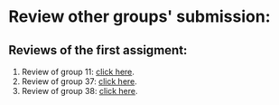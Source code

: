 # Review other groups' submission:
## Reviews of the first assigment:
  1. Review of group 11: [click here](https://docs.google.com/document/d/1hcpxc2AsfBZar40M7laWvFZJX5jcQfovioAXZVKinrU/edit?usp=sharing).
  2. Review of group 37: [click here](https://docs.google.com/document/d/1zavPsYhRTxLldvB2dgnKQT_ywEHMgTMvbyESneLcljM/edit?usp=sharing).
  3. Review of group 38: [click here](https://docs.google.com/document/d/1a9bsWSi7Qy33a6DCVC2_LL5p61VcFs5Muu4eKRDkhPQ/edit?usp=sharing).
